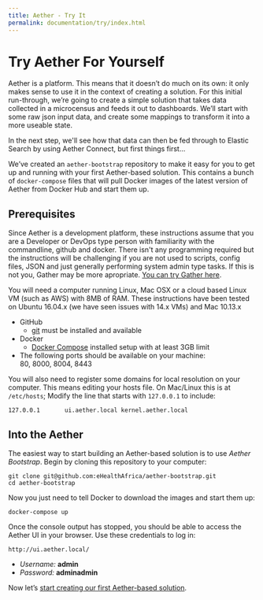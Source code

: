 ```yaml
---
title: Aether - Try It
permalink: documentation/try/index.html
---
```


# Try Aether For Yourself

Aether is a platform. This means that it doesn’t do much on its own: it only makes sense to use it in the context of creating a solution. For this initial run-through, we’re going to create a simple solution that takes data collected in a microcensus and feeds it out to dashboards. We’ll start with some raw json input data, and create some mappings to transform it into a more useable state. 

In the next step, we'll see how that data can then be fed through to Elastic Search by using Aether Connect, but first things first...

We’ve created an `aether-bootstrap` repository to make it easy for you to get up and running with your first Aether-based solution. This contains a bunch of `docker-compose` files that will pull Docker images of the latest version of Aether from Docker Hub and start them up. 

## Prerequisites

Since Aether is a development platform, these instructions assume that you are a Developer or DevOps type person with familiarity with the commandline, github and docker. There isn't any programming required but the instructions will be challenging if you are not used to scripts, config files, JSON and just generally performing system admin type tasks.  If this is not you, Gather may be more apropriate.
[You can try Gather here](https://gather.ehealthafrica.org/documentation/try/).

You will need a computer running Linux, Mac OSX or a cloud based Linux VM (such as AWS) with 8MB of RAM. These instructions have been tested on Ubuntu 16.04.x (we have seen issues with 14.x VMs) and Mac 10.13.x

- GitHub
    - [git](https://git-scm.com/) must be installed and available
- Docker
    - [Docker Compose](https://docs.docker.com/compose/) installed setup with at least 3GB limit
- The following ports should be available on your machine:  
80, 8000, 8004, 8443

You will also need to register some domains for local resolution on your computer. This means editing your hosts file. On Mac/Linux this is at `/etc/hosts`; Modify the line that starts with `127.0.0.1` to include:

```
127.0.0.1       ui.aether.local kernel.aether.local
```

## Into the Aether

The easiest way to start building an Aether-based solution is to use _Aether Bootstrap_. Begin by cloning this repository to your computer:

```
git clone git@github.com:eHealthAfrica/aether-bootstrap.git
cd aether-bootstrap
```

Now you just need to tell Docker to download the images and start them up:

```
docker-compose up
```

Once the console output has stopped, you should be able to access the Aether UI in your browser. Use these credentials to log in:
```
http://ui.aether.local/
```
- _Username:_ **admin**
- _Password:_ **adminadmin**

Now let’s [start creating our first Aether-based solution](walkthrough-core).


